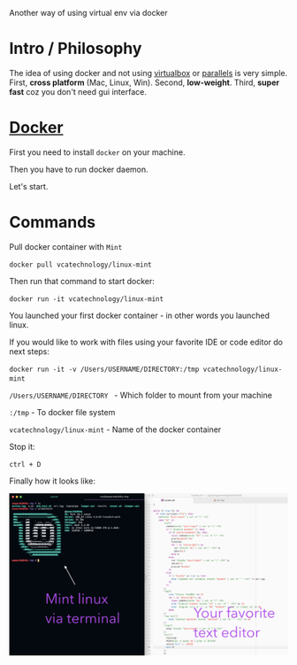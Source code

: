 Another way of using virtual env via docker

# Intro / Philosophy

The idea of using docker and not using [virtualbox](https://www.virtualbox.org/) or [parallels](https://www.parallels.com/products/desktop/) is very simple.
First, **cross platform** (Mac, Linux, Win). Second, **low-weight**.
Third, **super fast** coz you don't need gui interface.

# [Docker](https://docs.docker.com/install)

First you need to install `docker` on your machine.

Then you have to run docker daemon.

Let's start.

# Commands

Pull docker container with `Mint`

`docker pull vcatechnology/linux-mint`

Then run that command to start docker:

`docker run -it vcatechnology/linux-mint`

You launched your first docker container - in other words you launched linux.

If you would like to work with files using your favorite IDE or code editor do next steps:

`docker run -it -v /Users/USERNAME/DIRECTORY:/tmp vcatechnology/linux-mint`

`/Users/USERNAME/DIRECTORY ` - Which folder to mount from your machine

`:/tmp` - To docker file system

`vcatechnology/linux-mint` - Name of the docker container

Stop it:

`ctrl + D`

Finally how it looks like:

![desktop](screens/for-os.png)
